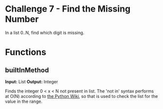 # Challenge 7 - Find the Missing Number

In a list 0..N, find which digit is missing.

# Functions

## builtInMethod

**Input:** List
**Output:** Integer

 Finds the integer 0 < x < N not present in list. The 'not in' syntax performs at O(N) according to [the Python Wiki](https://wiki.python.org/moin/TimeComplexity), so that is used to check the list for the value in the range. 